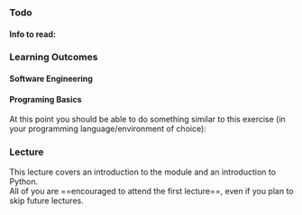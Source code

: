 ### Todo

#### Info to read:

<panel header="Admin » Where to find learning materials" no-close>
  <include src="../../admin/learningMaterials.md" />
</panel><p/>

### Learning Outcomes

#### Software Engineering

<panel type="info" header="`W1.1` **Can explain pros and cons of software engineering**" no-close>
  <include src="../../book/softwareEngineering/prosAndCons/full.md" />
</panel>

#### Programing Basics

<panel type="warning" header="`W1.2` **Can perfom small computations programmatically**" no-close>

<panel type="warning" header="`W1.2a` Can explain computer programs" no-close>
  <include src="../../programming/programs/text.md" />
</panel>
<panel type="warning" header="`W1.2b` Can set up a programming environment" no-close>
  <include src="../../programming/environment/text.md" />
</panel>
<panel type="warning" header="`W1.2c` Can work with an interactive shell" no-close>
  <include src="../../programming/shell/text.md" />
</panel>
<panel type="warning" header="`W1.2d` Can use basic operators" no-close>
  <include src="../../programming/operators/text.md" />
</panel>
<panel type="warning" header="`W1.2e` Can use basic data types" no-close>
  <include src="../../programming/types/text.md" />
</panel>
<panel type="warning" header="`W1.2f` Can use variables" no-close>
  <include src="../../programming/variables/text.md" />
</panel><p/>

At this point you should be able to do something similar to this exercise (in your programming language/environment of choice):

<include src="../../programming/exercises/circle.md" />
  
</panel>


### Lecture

This lecture covers an introduction to the module and an introduction to Python.<br>
All of you are ==encouraged to attend the first lecture==, even if you plan to skip future lectures.
